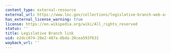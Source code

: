 ```yaml
---
content_type: external-resource
external_url: https://www.loc.gov/collections/legislative-branch-web-archive/
has_external_license_warning: true
license: https://en.wikipedia.org/wiki/All_rights_reserved
status: ''
title: Legislative Branch link
uid: e2dcc074-20e2-487a-8bda-20cea593f631
wayback_url: ''
---
```

